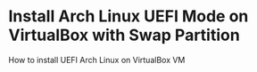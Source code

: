 # Install Arch Linux UEFI Mode on VirtualBox with Swap Partition
How to install UEFI Arch Linux on VirtualBox VM

